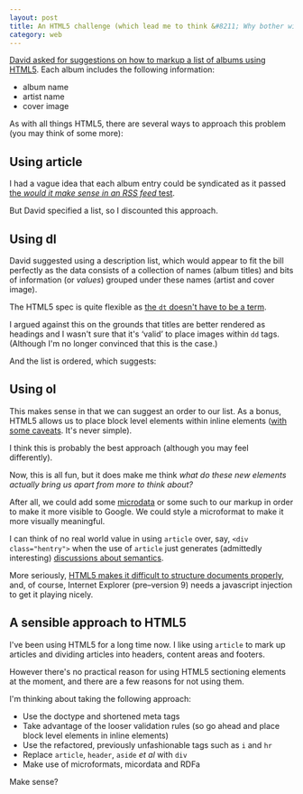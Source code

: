 ```yaml
---
layout: post
title: An HTML5 challenge (which lead me to think &#8211; Why bother with HTML5 sectioning elements?)
category: web
---
```


[David asked for suggestions on how to markup a list of albums using HTML5](http://twitter.com/#!/BrightEyesDavid/statuses/82742770497892353). Each album includes the following information:

- album name
- artist name
- cover image

As with all things HTML5, there are several ways to approach this problem (you may think of some more):

## Using article

I had a vague idea that each album entry could be syndicated as it passed [the _would it make sense in an RSS feed_ test](http://html5doctor.com/the-article-element/).

But David specified a list, so I discounted this approach.

## Using dl

David suggested using a description list, which would appear to fit the bill perfectly as the data consists of a collection of names (album titles) and bits of information (or _values_) grouped under these names (artist and cover image).

The HTML5 spec is quite flexible as [the `dt` doesn't have to be a term](http://html5doctor.com/the-dl-element/).


I argued against this on the grounds that titles are better rendered as headings and I wasn't sure that it's ‘valid’ to place images within `dd` tags. (Although I'm no longer convinced that this is the case.)

And the list is ordered, which suggests:

## Using ol


This makes sense in that we can suggest an order to our list. As a bonus, HTML5 allows us to place block level elements within inline elements ([with some caveats](http://dev.w3.org/html5/spec/Overview.html#restrictions-on-content-models-and-on-attribute-values). It's never simple).

I think this is probably the best approach (although you may feel differently).

Now, this is all fun, but it does make me think _what do these new elements actually bring us apart from more to think about?_

After all, we could add some [microdata](http://en.wikipedia.org/wiki/Microdata_(HTML5)) or some such to our markup in order to make it more visible to Google. We could style a microformat to make it more visually meaningful.

I can think of no real world value in using `article` over, say, `<div class="hentry">` when the use of `article` just generates (admittedly interesting) [discussions about semantics](http://html5doctor.com/the-article-element/).

More seriously, [HTML5 makes it difficult to structure documents properly](http://www.456bereastreet.com/archive/201106/on_using_h1_for_all_heading_levels_in_html5/), and, of course, Internet Explorer (pre–version 9) needs a javascript injection to get it playing nicely.

## A sensible approach to HTML5

I've been using HTML5 for a long time now. I like using `article` to mark up articles and dividing articles into headers, content areas and footers.

However there's no practical reason for using HTML5 sectioning elements at the moment, and there are a few reasons for not using them.

I'm thinking about taking the following approach:

* Use the doctype and shortened meta tags
* Take advantage of the looser validation rules (so go ahead and place block level elements in inline elements)
* Use the refactored, previously unfashionable tags such as `i` and `hr`
* Replace `article`, `header`, `aside` _et al_ with `div`
* Make use of microformats, micordata and RDFa

Make sense?
